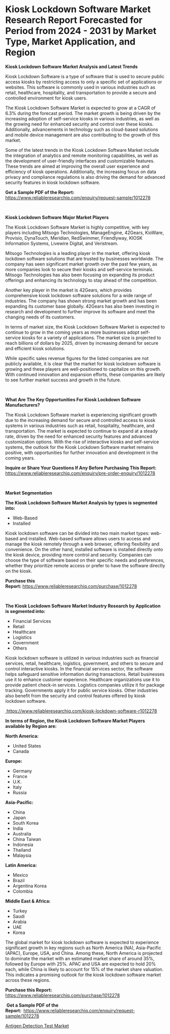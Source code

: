 <p><h1>Kiosk Lockdown Software Market Research Report Forecasted for Period from 2024 -  2031 by Market Type, Market Application, and Region</h1></p><p><strong>Kiosk Lockdown Software Market Analysis and Latest Trends</strong></p>
<p><p>Kiosk Lockdown Software is a type of software that is used to secure public access kiosks by restricting access to only a specific set of applications or websites. This software is commonly used in various industries such as retail, healthcare, hospitality, and transportation to provide a secure and controlled environment for kiosk users.</p><p>The Kiosk Lockdown Software Market is expected to grow at a CAGR of 6.3% during the forecast period. The market growth is being driven by the increasing adoption of self-service kiosks in various industries, as well as the growing need for enhanced security and control over these kiosks. Additionally, advancements in technology such as cloud-based solutions and mobile device management are also contributing to the growth of this market.</p><p>Some of the latest trends in the Kiosk Lockdown Software Market include the integration of analytics and remote monitoring capabilities, as well as the development of user-friendly interfaces and customizable features. These trends are aimed at improving the overall user experience and efficiency of kiosk operations. Additionally, the increasing focus on data privacy and compliance regulations is also driving the demand for advanced security features in kiosk lockdown software.</p></p>
<p><strong>Get a Sample PDF of the Report:&nbsp;</strong> <a href="https://www.reliableresearchiq.com/enquiry/request-sample/1012278">https://www.reliableresearchiq.com/enquiry/request-sample/1012278</a></p>
<p>&nbsp;</p>
<p><strong>Kiosk Lockdown Software Major Market Players</strong></p>
<p><p>The Kiosk Lockdown Software Market is highly competitive, with key players including Mitsogo Technologies, ManageEngine, 42Gears, KioWare, Provisio, DynaTouch, Meridian, RedSwimmer, Friendlyway, KIOSK Information Systems, Livewire Digital, and Veristream. </p><p>Mitsogo Technologies is a leading player in the market, offering kiosk lockdown software solutions that are trusted by businesses worldwide. The company has seen significant market growth over the past few years, as more companies look to secure their kiosks and self-service terminals. Mitsogo Technologies has also been focusing on expanding its product offerings and enhancing its technology to stay ahead of the competition. </p><p>Another key player in the market is 42Gears, which provides comprehensive kiosk lockdown software solutions for a wide range of industries. The company has shown strong market growth and has been expanding its customer base globally. 42Gears has also been investing in research and development to further improve its software and meet the changing needs of its customers. </p><p>In terms of market size, the Kiosk Lockdown Software Market is expected to continue to grow in the coming years as more businesses adopt self-service kiosks for a variety of applications. The market size is projected to reach billions of dollars by 2025, driven by increasing demand for secure and efficient kiosk solutions. </p><p>While specific sales revenue figures for the listed companies are not publicly available, it is clear that the market for kiosk lockdown software is growing and these players are well-positioned to capitalize on this growth. With continued innovation and expansion efforts, these companies are likely to see further market success and growth in the future.</p></p>
<p>&nbsp;</p>
<p><strong>What Are The Key Opportunities For Kiosk Lockdown Software Manufacturers?</strong></p>
<p><p>The Kiosk Lockdown Software market is experiencing significant growth due to the increasing demand for secure and controlled access to kiosk systems in various industries such as retail, hospitality, healthcare, and transportation. The market is expected to continue to expand at a steady rate, driven by the need for enhanced security features and advanced customization options. With the rise of interactive kiosks and self-service systems, the outlook for the Kiosk Lockdown Software market remains positive, with opportunities for further innovation and development in the coming years.</p></p>
<p><strong>Inquire or Share Your Questions If Any Before Purchasing This Report:</strong> <a href="https://www.reliableresearchiq.com/enquiry/pre-order-enquiry/1012278">https://www.reliableresearchiq.com/enquiry/pre-order-enquiry/1012278</a></p>
<p>&nbsp;</p>
<p><strong>Market Segmentation</strong></p>
<p><strong>The Kiosk Lockdown Software Market Analysis by types is segmented into:</strong></p>
<p><ul><li>Web-Based</li><li>Installed</li></ul></p>
<p><p>Kiosk lockdown software can be divided into two main market types: web-based and installed. Web-based software allows users to access and manage the kiosk remotely through a web browser, offering flexibility and convenience. On the other hand, installed software is installed directly onto the kiosk device, providing more control and security. Companies can choose the type of software based on their specific needs and preferences, whether they prioritize remote access or prefer to have the software directly on the kiosk.</p></p>
<p><strong>Purchase this Report:&nbsp;</strong><a href="https://www.reliableresearchiq.com/purchase/1012278">https://www.reliableresearchiq.com/purchase/1012278</a></p>
<p>&nbsp;</p>
<p><strong>The Kiosk Lockdown Software Market Industry Research by Application is segmented into:</strong></p>
<p><ul><li>Financial Services</li><li>Retail</li><li>Healthcare</li><li>Logistics</li><li>Government</li><li>Others</li></ul></p>
<p><p>Kiosk lockdown software is utilized in various industries such as financial services, retail, healthcare, logistics, government, and others to secure and control interactive kiosks. In the financial services sector, the software helps safeguard sensitive information during transactions. Retail businesses use it to enhance customer experience. Healthcare organizations use it to provide patient check-in services. Logistics companies utilize it for package tracking. Governments apply it for public service kiosks. Other industries also benefit from the security and control features offered by kiosk lockdown software.</p></p>
<p><a href="https://www.reliableresearchiq.com/kiosk-lockdown-software-r1012278">&nbsp;https://www.reliableresearchiq.com/kiosk-lockdown-software-r1012278</a></p>
<p><strong>In terms of Region, the Kiosk Lockdown Software Market Players available by Region are:</strong></p>
<p>
    <p> <strong> North America: </strong>
        <ul>
            <li>United States</li>
            <li>Canada</li>
        </ul>
        </p> 
    <p> <strong> Europe: </strong>
        <ul>
            <li>Germany</li>
            <li>France</li>
            <li>U.K.</li>
            <li>Italy</li>
            <li>Russia</li>
        </ul>
        </p> 
    <p> <strong> Asia-Pacific: </strong>
        <ul>
            <li>China</li>
            <li>Japan</li>
            <li>South Korea</li>
            <li>India</li>
            <li>Australia</li>
            <li>China Taiwan</li>
            <li>Indonesia</li>
            <li>Thailand</li>
            <li>Malaysia</li>
        </ul>
        </p> 
    <p> <strong> Latin America: </strong>
        <ul>
            <li>Mexico</li>
            <li>Brazil</li>
            <li>Argentina Korea</li>
            <li>Colombia</li>
        </ul>
        </p> 
    <p> <strong> Middle East & Africa: </strong>
        <ul>
            <li>Turkey</li>
            <li>Saudi</li>
            <li>Arabia</li>
            <li>UAE</li>
            <li>Korea</li>
        </ul>
    </p>
    </p>
<p><p>The global market for kiosk lockdown software is expected to experience significant growth in key regions such as North America (NA), Asia-Pacific (APAC), Europe, USA, and China. Among these, North America is projected to dominate the market with an estimated market share of around 35%, followed by Europe with 25%. APAC and USA are expected to hold 20% each, while China is likely to account for 15% of the market share valuation. This indicates a promising outlook for the kiosk lockdown software market across these regions.</p></p>
<p><strong>Purchase this Report: </strong><a href="https://www.reliableresearchiq.com/purchase/1012278">https://www.reliableresearchiq.com/purchase/1012278</a></p>
<p>&nbsp;<strong>Get a Sample PDF of the Report:&nbsp;&nbsp;</strong><a href="https://www.reliableresearchiq.com/enquiry/request-sample/1012278">https://www.reliableresearchiq.com/enquiry/request-sample/1012278</a></p>
<p><strong></strong></p>
<p><p><a href="https://github.com/joannesouthgate/Market-Research-Report-List-4/blob/main/antigen-detection-test-market.md">Antigen Detection Test Market</a></p></p>
